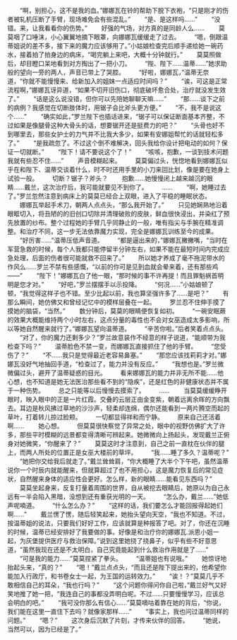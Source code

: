 　　“啊，别担心，这不是我的血。”娜娜瓦在铃的帮助下脱下衣袍，“只是刚才的伤者被轧机压断了手臂，现场难免会有些混乱。”
　　“是、是这样吗……”
　　“没错。来，让我看看你的伤势。”
　　好强的气场，对方真的是同龄人么……
　　莫莫咽了口唾沫，小心翼翼地摘下眼罩，向娜娜瓦缓缓走了过去。
　　“嗯，倒跟温蒂姐说的差不多，接下来的魔力应该够用了。”小姑娘检查完后顺手递给她一碗药水，接着拍了拍身边的病床，“喝完躺上来吧，大概十分钟就行。”
　　莫莫照做后，却目瞪口呆地看到对方掏出了一把小刀。
　　“陛、陛下……温蒂……”她求助般的望向一旁的两人，声音已带上了哭腔。
　　“好啦，娜娜瓦，”温蒂无奈道，“你就不能慢慢来、给新加入的姐妹一点适应时间吗？”
　　“诶，可这是正常流程啊，”娜娜瓦讶异道，“如果不切开旧伤口，彻底破坏愈合处，治疗就没发生效了。”
　　“话是这么说没错，但你可以先陪她聊聊天嘛……”
　　“那……谈下之前的病例？我感觉在切断肢体时，用锯子会比斧头更方便。”
　　“不，我不是说这个……”
　　“确实如此，”罗兰陛下也插话进来，“锯子可以保证断面基本齐整，不过如果是像腿骨这种大骨头的话，想要锯开还是挺费力的吧？”
　　“头骨也好不到哪里去，那些女护士的力气并不比我大多少，如果有安娜姐帮忙的话就轻松多了。”
　　“是我疏忽了。不过这个倒不难解决，回头我给你设计把电动的如何？保证一切就断。”
　　“陛下！请不要说这个了！”
　　“咳咳，抱歉，一谈到技术问题我就有些忍不住……”
　　声音模糊起来。
　　莫莫偏过头，恍惚地看到娜娜瓦似乎在和陛下、温蒂交谈着什么，时不时还用手里的小刀来回比划，像是要在她身上试验一般。
　　切断？锯子？斧头？
　　抱歉……她慢慢闭上越来越沉的眼睛……戴兰，这次治疗后，我可能就要见不到你了。
　　……
　　“啊，她睡过去了。”罗兰忽然注意到病床上的莫莫已经合上双眼，进入了平稳的睡眠状态。
　　娜娜瓦举起手术刀，朝两人点点头，“那么我开始了。”
　　只见她娴熟地沿着眼眶切入，将丑陋的的旧创口切除并清理破败的皮肤，鲜血很快浸出，并染红了预先放置的纱布。整个过程她的手臂几乎同静止的一般，唯有指尖与手腕在精准调整。和治疗不同，这一步无法依靠魔力实现，完全是娜娜瓦训练至今的成果。
　　“好厉害……”温蒂压低声音道。
　　“都是逼出来的，”娜娜瓦撇撇嘴，“当时在军营急救的时候，每个人我都只能停留半分钟左右，如果不能在最短时间内完成应急处理，后面的伤者很可能就救不回来了。”
　　所以她才养成了毫不拖泥带水的作风么……罗兰不禁有些感慨，“以前的你可是见到血就会晕来着，还有那些鸡——”
　　“陛下！”娜娜瓦白了他一眼，“那时候的事不许再提！而且罪魁祸首明明是您才对。”
　　“好吧，”罗兰摆摆手以示投降。
　　“何况……”小姑娘顿了顿，“我觉得这样子也不错。至少比起以前，我也算坚强许多了……是吧？”
　　有那么瞬间，她仿佛又和曾经记忆中的模样层叠在一起。
　　罗兰忍不住伸手摸了摸她的脑袋，“当然。”
　　数分钟后，莫莫的眼睛便恢复如初。
　　“一碗安眠蕨的效果大概能维持两个小时左右，这点分量的毒性也不会对女巫造成太多影响，所以等她自然醒来就行了。”娜娜瓦望向温蒂道。
　　“辛苦你啦。”后者笑着点点头。
　　“对了，你的魔力还剩多少？”罗兰故意装作不经意的样子说道，“能顺带为我检查下吗？”
　　温蒂脸色不禁一变，而娜娜瓦直接抓住了他的手臂。
　　“您受伤了？”
　　“不……我只是觉得最近老容易鼻塞。”
　　“那您应该找莉莉才对。”娜娜瓦没好气地抽回手道，“检查过了，能力并没有反应。”
　　“我想也是。”罗兰微微偏过头，避开了温蒂疑惑的目光。
　　看来娜娜瓦的能力并非无所不能……他心想，也不知道是她无法医治那些看不到的“隐疾”，还是红色的非健康状态并不属于一种伤势。
　　总之只能等以后慢慢去摸索了。
　　……
　　当莫莫缓缓睁开眼时，映入眼中的正是一片红霞。交叠的云层正由金变紫，朝着远离余晖的方向飘去。耳边是秋风拂过草地的沙沙声，轻柔却连绵，偶尔还能看到一两片腾空而起的草叶，打着转儿掠过脸颊。
　　一切都显得祥和而宁静。
　　原来自己还活着啊……
　　她心想。
　　但莫莫很快察觉了异常之处，眼中的视野仿佛扩大了许多，那些平时模糊的远景都变得清晰可辨起来。她微微向上扬起头，发现戴兰正俯身对她微笑，“你醒来了？”
　　莫莫这时才注意到，自己之前一直枕在伙伴的腿上，而两人所处的位置正是女巫大楼前的草坪。
　　“我……睡了多久？温蒂呢？”
　　“她把你交给我后就走了。”戴兰耸耸肩，“你大概睡了大半个下午吧，虽然温蒂说你一个时辰内就能醒来，但就算超过了也不用担心，这是魔力恢复后的常见症状，自然醒来身体的适应性会更好。怎么样，新的眼睛……能看见东西吗？”
　　莫莫坐起身来，反复打量着周围的世界，自从被挖去眼睛后，她原以为自己永远有一半会陷入黑暗，没想到还有重获光明的一天。
　　“怎么办，戴兰……”她低声呢喃道。
　　“什么怎么办？”
　　“这样的话，我们要怎么才能回报得起她们啊……”
　　戴兰愣了愣，随后轻笑起来，她抬头望向天空，“我也不知道。不过，按温蒂姐的说法，只要我们好好工作，应该就算是种报答了吧。对了，你还在沉睡的时候，温蒂已经安排好了我要做的事。好像是和治疗你的娜娜瓦.派恩小姐一起，为灰堡提供医疗与救治保障。”说到这里她挠了挠鼻子，似乎有些不好意思道，“虽然我现在还是不太明白，自己究竟能起到什么救治作用就是了……”
　　“可是我的能力……”莫莫捏紧了拳头。
　　“温蒂姐也有说哦。”
　　她惊讶地抬起头来，“真的？”
　　“嗯！”戴兰点点头，“而且还是陛下提出来的，他希望你能加入行政厅，和书卷女士一起，为王国的运转效力。”
　　“诶！？”莫莫几乎不敢相信自己的耳朵，“我也行吗？”
　　“这个问题你得问你自己啦，”戴兰好气又好笑地推了她一把，“我连自己的事都没弄明白呢。不过……只要慢慢学习，应该总会明白的吧。”
　　“我可没你那么有信心……”莫莫嘀咕着靠在她的背后，“你说，我们能在这里一直住下去吗？就像家那样……”
　　“事实上，我也问过温蒂同样的问题。”
　　“嗯？”
　　这次身后沉默了片刻，才传来伙伴的回答。
　　“她说，当然可以，因为已经是了。”
